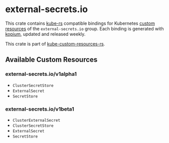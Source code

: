 <!--
SPDX-FileCopyrightText: The kube-custom-resources-rs Authors
SPDX-License-Identifier: 0BSD
 -->

# external-secrets.io

This crate contains [kube-rs](https://kube.rs/) compatible bindings for Kubernetes [custom resources](https://kubernetes.io/docs/tasks/extend-kubernetes/custom-resources/custom-resource-definitions/) of the `external-secrets.io` group. Each binding is generated with [kopium](https://github.com/kube-rs/kopium), updated and released weekly.

This crate is part of [kube-custom-resources-rs](https://github.com/metio/kube-custom-resources-rs).

## Available Custom Resources

### external-secrets.io/v1alpha1
- `ClusterSecretStore`
- `ExternalSecret`
- `SecretStore`
### external-secrets.io/v1beta1
- `ClusterExternalSecret`
- `ClusterSecretStore`
- `ExternalSecret`
- `SecretStore`
